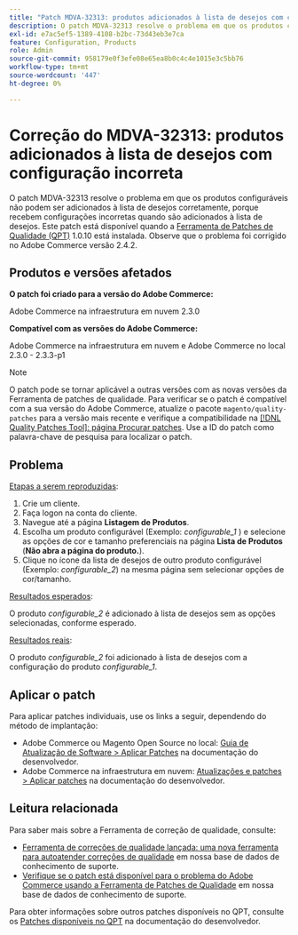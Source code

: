 ```yaml
---
title: "Patch MDVA-32313: produtos adicionados à lista de desejos com configuração incorreta"
description: O patch MDVA-32313 resolve o problema em que os produtos configuráveis não podem ser adicionados à lista de desejos corretamente, porque recebem configurações incorretas quando são adicionados à lista de desejos. Este patch está disponível quando a [Ferramenta de correções de qualidade (QPT)](https://devdocs.magento.com/guides/v2.4/comp-mgr/patching.html#mqp) 1.0.10 está instalada. Observe que o problema foi corrigido no Adobe Commerce versão 2.4.2.
exl-id: e7ac5ef5-1389-4108-b2bc-73d43eb3e7ca
feature: Configuration, Products
role: Admin
source-git-commit: 958179e0f3efe08e65ea8b0c4c4e1015e3c5bb76
workflow-type: tm+mt
source-wordcount: '447'
ht-degree: 0%

---
```


# Correção do MDVA-32313: produtos adicionados à lista de desejos com configuração incorreta

O patch MDVA-32313 resolve o problema em que os produtos configuráveis não podem ser adicionados à lista de desejos corretamente, porque recebem configurações incorretas quando são adicionados à lista de desejos. Este patch está disponível quando a [Ferramenta de Patches de Qualidade (QPT)](https://devdocs.magento.com/guides/v2.4/comp-mgr/patching.html#mqp) 1.0.10 está instalada. Observe que o problema foi corrigido no Adobe Commerce versão 2.4.2.

## Produtos e versões afetados

**O patch foi criado para a versão do Adobe Commerce:**

Adobe Commerce na infraestrutura em nuvem 2.3.0

**Compatível com as versões do Adobe Commerce:**

Adobe Commerce na infraestrutura em nuvem e Adobe Commerce no local 2.3.0 - 2.3.3-p1

>[!NOTE]
>
>O patch pode se tornar aplicável a outras versões com as novas versões da Ferramenta de patches de qualidade. Para verificar se o patch é compatível com a sua versão do Adobe Commerce, atualize o pacote `magento/quality-patches` para a versão mais recente e verifique a compatibilidade na [[!DNL Quality Patches Tool]: página Procurar patches](https://devdocs.magento.com/quality-patches/tool.html#patch-grid). Use a ID do patch como palavra-chave de pesquisa para localizar o patch.

## Problema

<u>Etapas a serem reproduzidas</u>:

1. Crie um cliente.
1. Faça logon na conta do cliente.
1. Navegue até a página **Listagem de Produtos**.
1. Escolha um produto configurável (Exemplo: *configurable\_1* ) e selecione as opções de cor e tamanho preferenciais na página **Lista de Produtos** (**Não abra a página do produto.**).
1. Clique no ícone da lista de desejos de outro produto configurável (Exemplo: *configurable\_2*) na mesma página sem selecionar opções de cor/tamanho.

<u>Resultados esperados</u>:

O produto *configurable\_2* é adicionado à lista de desejos sem as opções selecionadas, conforme esperado.

<u>Resultados reais</u>:

O produto *configurable\_2* foi adicionado à lista de desejos com a configuração do produto *configurable\_1*.

## Aplicar o patch

Para aplicar patches individuais, use os links a seguir, dependendo do método de implantação:

* Adobe Commerce ou Magento Open Source no local: [Guia de Atualização de Software > Aplicar Patches](https://devdocs.magento.com/guides/v2.4/comp-mgr/patching/mqp.html) na documentação do desenvolvedor.
* Adobe Commerce na infraestrutura em nuvem: [Atualizações e patches > Aplicar patches](https://devdocs.magento.com/cloud/project/project-patch.html) na documentação do desenvolvedor.

## Leitura relacionada

Para saber mais sobre a Ferramenta de correção de qualidade, consulte:

* [Ferramenta de correções de qualidade lançada: uma nova ferramenta para autoatender correções de qualidade](/help/announcements/adobe-commerce-announcements/magento-quality-patches-released-new-tool-to-self-serve-quality-patches.md) em nossa base de dados de conhecimento de suporte.
* [Verifique se o patch está disponível para o problema do Adobe Commerce usando a Ferramenta de Patches de Qualidade](/help/support-tools/patches-available-in-qpt-tool/check-patch-for-magento-issue-with-magento-quality-patches.md) em nossa base de dados de conhecimento de suporte.

Para obter informações sobre outros patches disponíveis no QPT, consulte os [Patches disponíveis no QPT](https://devdocs.magento.com/quality-patches/tool.html#patch-grid) na documentação do desenvolvedor.
